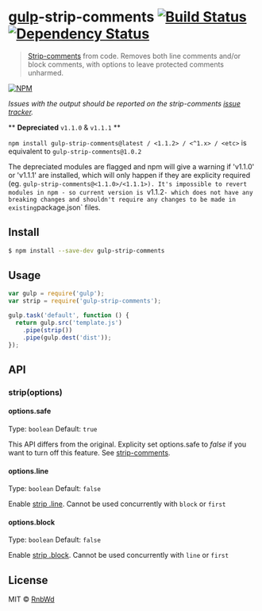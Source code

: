 # [gulp](http://gulpjs.com)-strip-comments [![Build Status](https://img.shields.io/travis/RnbWd/gulp-strip-comments.svg?style=flat-square)](https://travis-ci.org/RnbWd/gulp-strip-comments) [![Dependency Status](https://img.shields.io/david/RnbWd/gulp-strip-comments.svg?style=flat-square)](https://david-dm.org/RnbWd/gulp-strip-comments)

> [Strip-comments](https://github.com/jonschlinkert/strip-comments) from code. Removes both line comments and/or block comments, with options to leave protected comments unharmed.

[![NPM](https://nodei.co/npm-dl/gulp-strip-comments.png)](https://nodei.co/npm/gulp-strip-comments/)

*Issues with the output should be reported on the strip-comments [issue tracker](https://github.com/jonschlinkert/strip-comments/issues).*

** __Depreciated__ `v1.1.0` & `v1.1.1` **

`npm install gulp-strip-comments@latest / <1.1.2> / <^1.x> / <etc>` is equivalent to `gulp-strip-comments@1.0.2`

The depreciated modules are flagged and npm will give a warning if 'v1.1.0' or 'v1.1.1' are installed, which will only happen if they are explicity required (eg. `gulp-strip-comments@<1.1.0>/<1.1.1>). It's impossible to revert modules in npm - so current version is `v1.1.2` - which does not have any breaking changes and shouldn't require any changes to be made in existing `package.json` files.

## Install

```sh
$ npm install --save-dev gulp-strip-comments
```

## Usage

```js
var gulp = require('gulp');
var strip = require('gulp-strip-comments');

gulp.task('default', function () {
  return gulp.src('template.js')
    .pipe(strip())
    .pipe(gulp.dest('dist'));
});
```

## API

### strip(options)

#### options.safe

Type: `boolean`
Default: `true`

This API differs from the original. Explicity set options.safe to *false* if you want to turn off this feature. See [strip-comments](https://github.com/jonschlinkert/strip-comments#usage).

#### options.line

Type: `boolean`
Default: `false`

Enable [strip .line](https://github.com/jonschlinkert/strip-comments#line). Cannot be used concurrently with `block` or `first`

#### options.block

Type: `boolean`
Default: `false`

Enable [strip .block](https://github.com/jonschlinkert/strip-comments#block). Cannot be used concurrently with `line` or `first`

## License

MIT © [RnbWd](https://github.com/RnbWd)
